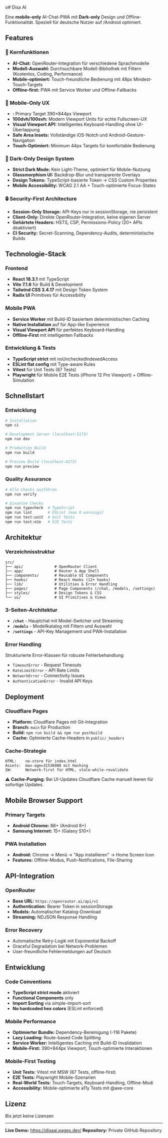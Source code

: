 o# Disa AI

Eine **mobile-only** AI-Chat-PWA mit **Dark-only** Design und Offline-Funktionalität. Speziell für deutsche Nutzer auf /Android optimiert.

## Features

### 🎯 Kernfunktionen

- **AI-Chat:** OpenRouter-Integration für verschiedene Sprachmodelle
- **Modell-Auswahl:** Durchsuchbare Modell-Bibliothek mit Filtern (Kostenlos, Coding, Performance)
- **Mobile-optimiert:** Touch-freundliche Bedienung mit 48px Mindest-Touch-Targets
- **Offline-first:** PWA mit Service Worker und Offline-Fallbacks

### 📱 Mobile-Only UX

- **:** Primary Target 390×844px Viewport
- **100dvh/100svh:** Modern Viewport Units für echte Fullscreen-UX
- **Visual Viewport API:** Intelligentes Keyboard-Handling ohne UI-Überlappung
- **Safe Area Insets:** Vollständige iOS-Notch und Android-Gesture-Navigation
- **Touch-Optimiert:** Minimum 44px Targets für komfortable Bedienung

### 🎨 Dark-Only Design System

- **Strict Dark Mode:** Kein Light-Theme, optimiert für Mobile-Nutzung
- **Glassmorphism UI:** Backdrop-Blur und transparente Overlays
- **Design Tokens:** TypeScript-basierte Token → CSS Custom Properties
- **Mobile Accessibility:** WCAG 2.1 AA + Touch-optimierte Focus-States

### 🔒 Security-First Architecture

- **Session-Only Storage:** API-Keys nur in sessionStorage, nie persistent
- **Client-Only:** Direkte OpenRouter-Integration, keine eigenen Server
- **Gehärtete Headers:** HSTS, CSP, Permissions-Policy (20+ APIs deaktiviert)
- **CI Security:** Secret-Scanning, Dependency-Audits, deterministische Builds

## Technologie-Stack

### Frontend

- **React 18.3.1** mit TypeScript
- **Vite 7.1.6** für Build & Development
- **Tailwind CSS 3.4.17** mit Design Token System
- **Radix UI** Primitives für Accessibility

### Mobile PWA

- **Service Worker** mit Build-ID basiertem deterministischen Caching
- **Native Installation** auf für App-like Experience
- **Visual Viewport API** für perfektes Keyboard-Handling
- **Offline-First** mit intelligenten Fallbacks

### Entwicklung & Tests

- **TypeScript strict** mit noUncheckedIndexedAccess
- **ESLint flat config** mit Type-aware Rules
- **Vitest** für Unit Tests (87 Tests)
- **Playwright** für Mobile E2E Tests (iPhone 12 Pro Viewport) + Offline-Simulation

## Schnellstart

### Entwicklung

```bash
# Installation
npm ci

# Development Server (localhost:5173)
npm run dev

# Production Build
npm run build

# Preview Build (localhost:4173)
npm run preview
```

### Quality Assurance

```bash
# Alle Checks ausführen
npm run verify

# Einzelne Checks
npm run typecheck  # TypeScript
npm run lint       # ESLint (max 0 warnings)
npm run test:unit  # Unit Tests
npm run test:e2e   # E2E Tests
```

## Architektur

### Verzeichnisstruktur

```
src/
├── api/              # OpenRouter Client
├── app/              # Router & App Shell
├── components/       # Reusable UI Components
├── hooks/            # React Hooks (12+ hooks)
├── lib/              # Utilities & Error Handling
├── pages/            # Page Components (/chat, /models, /settings)
├── styles/           # Design Tokens & CSS
└── ui/               # UI Primitives & Views
```

### 3-Seiten-Architektur

- **`/chat`** - Hauptchat mit Model-Switcher und Streaming
- **`/models`** - Modellkatalog mit Filtern und Auswahl
- **`/settings`** - API-Key Management und PWA-Installation

### Error Handling

Strukturierte Error-Klassen für robuste Fehlerbehandlung:

- `TimeoutError` - Request Timeouts
- `RateLimitError` - API Rate Limits
- `NetworkError` - Connectivity Issues
- `AuthenticationError` - Invalid API Keys

## Deployment

### Cloudflare Pages

- **Platform:** Cloudflare Pages mit Git-Integration
- **Branch:** `main` für Production
- **Build:** `npm run build && npm run postbuild`
- **Cache:** Optimierte Cache-Headers in `public/_headers`

### Cache-Strategie

```
HTML:    no-store für index.html
Assets:  max-age=31536000 mit Hashing
SW:      Network-first für HTML, stale-while-revalidate
```

⚠️ **Cache-Purging:** Bei UI-Updates Cloudflare Cache manuell leeren für sofortige Updates.

## Mobile Browser Support

### Primary Targets

- **Android Chrome:** 88+ (Android 8+)
- **Samsung Internet:** 15+ (Galaxy S10+)

### PWA Installation

- **Android:** Chrome → Menü → "App installieren" → Home Screen Icon
- **Features:** Offline-Modus, Push-Notifications, File-Sharing

## API-Integration

### OpenRouter

- **Base URL:** `https://openrouter.ai/api/v1`
- **Authentication:** Bearer Token in sessionStorage
- **Models:** Automatischer Katalog-Download
- **Streaming:** NDJSON Response Handling

### Error Recovery

- Automatische Retry-Logik mit Exponential Backoff
- Graceful Degradation bei Network-Problemen
- User-freundliche Fehlermeldungen auf Deutsch

## Entwicklung

### Code Conventions

- **TypeScript strict mode** aktiviert
- **Functional Components** only
- **Import Sorting** via simple-import-sort
- **No hardcoded hex colors** (ESLint enforced)

### Mobile Performance

- **Optimierter Bundle:** Dependency-Bereinigung (-116 Pakete)
- **Lazy Loading:** Route-based Code Splitting
- **Service Worker:** Intelligentes Caching mit Build-ID Invalidation
- **Mobile-First:** 390×844px Viewport, Touch-optimierte Interaktionen

### Mobile-First Testing

- **Unit Tests:** Vitest mit MSW (87 Tests, offline-first)
- **E2E Tests:** Playwright Mobile-Szenarien
- **Real-World Tests:** Touch-Targets, Keyboard-Handling, Offline-Modi
- **Accessibility:** Mobile-optimierte a11y Tests mit @axe-core

## Lizenz

Bis jetzt keine Lizenzen

---

**Live Demo:** https://disaai.pages.dev/
**Repository:** Private GitHub Repository
